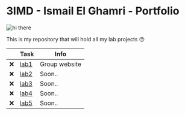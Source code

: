 # 3IMD - Ismail El Ghamri - Portfolio

![hi there](https://media.giphy.com/media/AhhGtrpj5ZxGZER5yC/giphy.gif)

This is my repository that will hold all my lab projects 😗

‎ | Task | Info
------ | ------ | ------ 
❌| [lab1](temp) | Group website
❌| [lab2](temp) | Soon..
❌| [lab3](temp) | Soon..
❌| [lab4](temp) | Soon..
❌| [lab5](temp) | Soon..

